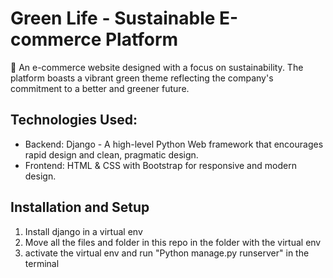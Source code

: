 # Green Life - Sustainable E-commerce Platform
🌿 An e-commerce website designed with a focus on sustainability. The platform boasts a vibrant green theme reflecting the company's commitment to a better and greener future.

## Technologies Used:
- Backend: Django - A high-level Python Web framework that encourages rapid design and clean, pragmatic design.
- Frontend: HTML & CSS with Bootstrap for responsive and modern design.

## Installation and Setup
1. Install django in a virtual env
2. Move all the files and folder in this repo in the folder with the virtual env
3. activate the virtual env and run "Python manage.py runserver" in the terminal

